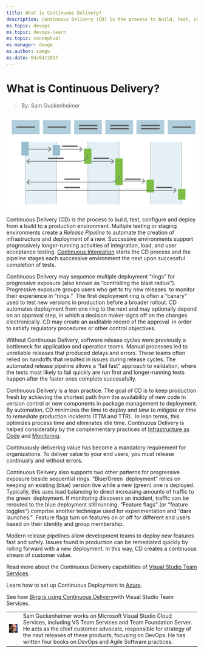 ```yaml
---
title: What is Continuous Delivery?
description: Continuous Delivery (CD) is the process to build, test, configure and deploy from a build to a production environment.
ms.topic: devops
ms.topic: devops-learn
ms.topic: conceptual
ms.manager: douge
ms.author: samgu
ms.date: 04/04/2017
---
```


# What is Continuous Delivery?
> By: Sam Guckenheimer

![Continuous Delivery Automates the Flow to Production](_img/ContinuousDelivery_600x300.png)

Continuous Delivery (CD) is the process to build, test, configure and
deploy from a build to a production environment. Multiple testing or
staging environments create a *Release Pipeline* to automate the
creation of infrastructure and deployment of a new. Successive
environments support progressively longer-running activities of
integration, load, and user acceptance testing. [Continuous
Integration](what-is-continuous-integration.md "Continuous Integration")
starts the CD process and the pipeline stages each successive
environment the next upon successful completion of tests.

Continuous Delivery may sequence multiple deployment “rings” for
progressive exposure (also known as “controlling the blast radius”).
Progressive exposure groups users who get to try new releases  to
monitor their experience in “rings.”  The first deployment ring is often
a “canary” used to test new versions in production before a broader
rollout. CD automates deployment from one ring to the next and may
optionally depend on an approval step, in which a decision maker signs
off on the changes electronically. CD may create an auditable record of
the approval  in order to satisfy regulatory procedures or other control
objectives.

Without Continuous Delivery, software release cycles were previously a
bottleneck for application and operation teams. Manual processes led to
unreliable releases that produced delays and errors. These teams often
relied on handoffs that resulted in issues during release cycles. The
automated release pipeline allows a “fail fast” approach to validation,
where the tests most likely to fail quickly are run first and
longer-running tests happen after the faster ones complete successfully.

Continuous Delivery is a lean practice. The goal of CD is to keep
production fresh by achieving the shortest path from the availability of
new code in version control or new components in package management to
deployment. By automation, CD minimizes the time to deploy and *time to
mitigate* or *time to remediate* production incidents (TTM and TTR).  In
lean terms, this optimizes process time and eliminates idle time.
Continuous Delivery is helped considerably by the complementary
practices of [Infrastructure as Code](what-is-infrastructure-as-code.md)
and
[Monitoring](what-is-monitoring.md).

Continuously delivering value has become a mandatory requirement for
organizations. To deliver value to your end users, you must release
continually and without errors.

Continuous Delivery also supports two other patterns for progressive
exposure beside sequential rings. “Blue/Green  deployment” relies on
keeping an existing (blue) version live while a new (green) one is
deployed. Typically, this uses load balancing to direct increasing
amounts of traffic to the green  deployment. If monitoring discovers an
incident, traffic can be rerouted to the blue deployment still running.
“Feature flags” (or “feature toggles”) comprise another technique used
for experimentation and “dark launches.”  Feature flags turn on features
on or off for different end users based on their identity and group
membership.

Modern release pipelines allow development teams to deploy new features
fast and safely. Issues found in production can be remediated quickly by
rolling forward with a new deployment. In this way, CD creates a
continuous stream of customer value.

Read more about the Continuous Delivery capabilities of [Visual Studio Team Services](https://www.visualstudio.com/team-services/release-management__trashed/ "Continuous Delivery with VSTS").

Learn how to set up Continuous Deployment to
[Azure](https://www.visualstudio.com/en-us/docs/release/examples/examples).

See how [Bing is using Continuous Delivery](http://stories.visualstudio.com/bing-continuous-delivery/ "Continuous Delivery at Bing")with
Visual Studio Team Services.

|             |                           |
|-------------|---------------------------|
|![Image: Sam Guckenheimer, MSFT](_img/samgu-avatar.jpg)|Sam Guckenheimer works on Microsoft Visual Studio Cloud Services, including VS Team Services and Team Foundation Server. He acts as the chief customer advocate, responsible for strategy of the next releases of these products, focusing on DevOps. He has written four books on DevOps and Agile Software practices.|